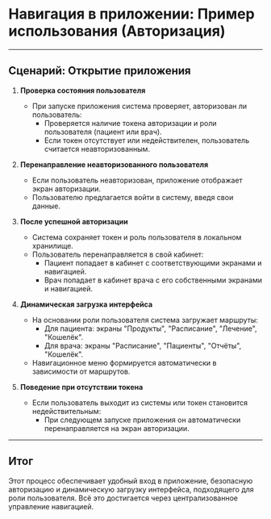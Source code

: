 # Навигация в приложении: Пример использования (Авторизация)

---

## **Сценарий: Открытие приложения**

1. **Проверка состояния пользователя**
   - При запуске приложения система проверяет, авторизован ли пользователь:
     - Проверяется наличие токена авторизации и роли пользователя (пациент или врач).
     - Если токен отсутствует или недействителен, пользователь считается неавторизованным.

2. **Перенаправление неавторизованного пользователя**
   - Если пользователь неавторизован, приложение отображает экран авторизации.
   - Пользователю предлагается войти в систему, введя свои данные.

3. **После успешной авторизации**
   - Система сохраняет токен и роль пользователя в локальном хранилище.
   - Пользователь перенаправляется в свой кабинет:
     - Пациент попадает в кабинет с соответствующими экранами и навигацией.
     - Врач попадает в кабинет врача с его собственными экранами и навигацией.

4. **Динамическая загрузка интерфейса**
   - На основании роли пользователя система загружает маршруты:
     - Для пациента: экраны "Продукты", "Расписание", "Лечение", "Кошелёк".
     - Для врача: экраны "Расписание", "Пациенты", "Отчёты", "Кошелёк".
   - Навигационное меню формируется автоматически в зависимости от маршрутов.

5. **Поведение при отсутствии токена**
   - Если пользователь выходит из системы или токен становится недействительным:
     - При следующем запуске приложения он автоматически перенаправляется на экран авторизации.

---

## **Итог**
Этот процесс обеспечивает удобный вход в приложение, безопасную авторизацию и динамическую загрузку интерфейса, подходящего для роли пользователя. Всё это достигается через централизованное управление навигацией.
